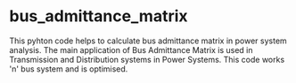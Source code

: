 # bus_admittance_matrix
This pyhton code helps to calculate bus admittance matrix in power system analysis.
The main application of Bus Admittance Matrix is used in Transmission and Distribution systems in Power Systems.
This code works 'n' bus system and is optimised.
